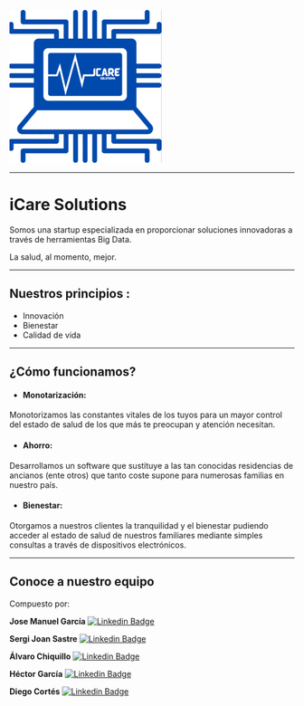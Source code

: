 ![iCareLogo](https://github.com/DataProject2/DataProject2/blob/master/00_Logo/iCareLogoMini.png)

------------



# iCare Solutions

Somos una startup especializada en proporcionar soluciones innovadoras a través de herramientas Big Data.

La salud, al momento, mejor.

------------



## Nuestros principios :

-   Innovación
-   Bienestar
-   Calidad de vida

------------



## ¿Cómo funcionamos?

-   #### Monotarización:
    

Monotorizamos las constantes vitales de los tuyos para un mayor control del estado de salud de los que más te preocupan y atención necesitan.

-   #### Ahorro:
    

Desarrollamos un software que sustituye a las tan conocidas residencias de ancianos (ente otros) que tanto coste supone para numerosas familias en nuestro país.

-   #### Bienestar:
    

Otorgamos a nuestros clientes la tranquilidad y el bienestar pudiendo acceder al estado de salud de nuestros familiares mediante simples consultas a través de dispositivos electrónicos.

------------



## Conoce a nuestro equipo

Compuesto por:

**Jose Manuel García**  [![Linkedin Badge](https://img.shields.io/badge/-JoseManuel-blue?style=flat-square&logo=Linkedin&logoColor=white&link=https://www.linkedin.com/in/chiquillo/)](https://www.linkedin.com/in/jogacu/)


**Sergi Joan Sastre**  [![Linkedin Badge](https://img.shields.io/badge/-Sergi-blue?style=flat-square&logo=Linkedin&logoColor=white&link=https://www.linkedin.com/in/sergisastre/)](https://www.linkedin.com/in/sergisastre/)

**Álvaro Chiquillo**  [![Linkedin Badge](https://img.shields.io/badge/-Alvaro-blue?style=flat-square&logo=Linkedin&logoColor=white&link=https://www.linkedin.com/in/chiquillo/)](https://www.linkedin.com/in/chiquillo/)


**Héctor García**  [![Linkedin Badge](https://img.shields.io/badge/-Héctor-blue?style=flat-square&logo=Linkedin&logoColor=white&link=https://www.linkedin.com/in/hhectorgarcia/)](https://www.linkedin.com/in/hhectorgarcia/)

**Diego Cortés**  [![Linkedin Badge](https://img.shields.io/badge/-Diego-blue?style=flat-square&logo=Linkedin&logoColor=white&link=https://www.linkedin.com/in/diego-cortes-gil/)](https://www.linkedin.com/in/diego-cortes-gil/)

